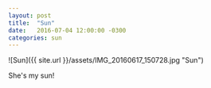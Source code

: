 ```yaml
---
layout: post
title:  "Sun"
date:   2016-07-04 12:00:00 -0300
categories: sun
---
```

![Sun]({{ site.url }}/assets/IMG_20160617_150728.jpg "Sun")

She's my sun!